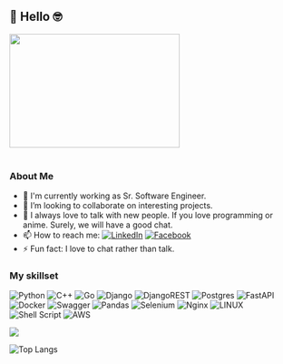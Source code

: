 ## 💫 Hello :nerd_face:
<img src="https://github.com/nahK994/nahK994/assets/35453959/d7e46dca-b22e-45d1-a91f-df439dca5d67" height="200" width="300"/> <br/><br/>

### About Me
- 💼 I'm currently working as Sr. Software Engineer.
- 👯 I’m looking to collaborate on interesting projects.
- 💬 I always love to talk with new people. If you love programming or anime. Surely, we will have a good chat.
- 📫 How to reach me: [![LinkedIn](https://img.shields.io/badge/LinkedIn-%230077B5.svg?logo=linkedin&logoColor=white&style=flat)](https://linkedin.com/in/shomi-khan-64b418118) [![Facebook](https://img.shields.io/badge/Facebook-%231877F2.svg?logo=Facebook&logoColor=white&style=flat)](https://facebook.com/shomi.khan1)
- ⚡ Fun fact: I love to chat rather than talk.

### My skillset
![Python](https://img.shields.io/badge/python-3670A0?logo=python&logoColor=ffdd54&style=flat) ![C++](https://img.shields.io/badge/c++-%2300599C.svg?logo=c%2B%2B&logoColor=white&style=flat) ![Go](https://img.shields.io/badge/go-%2300ADD8.svg?logo=go&logoColor=white&style=flat) ![Django](https://img.shields.io/badge/django-%23092E20.svg?logo=django&logoColor=white&style=flat) ![DjangoREST](https://img.shields.io/badge/DJANGO-REST-ff1709?logo=django&logoColor=white&color=ff1709&labelColor=gray&style=flat) ![Postgres](https://img.shields.io/badge/postgres-%23316192.svg?logo=postgresql&logoColor=white&style=flat) ![FastAPI](https://img.shields.io/badge/FastAPI-005571?logo=fastapi&style=flat) ![Docker](https://img.shields.io/badge/docker-%230db7ed.svg?logo=docker&logoColor=white&style=flat) ![Swagger](https://img.shields.io/badge/-Swagger-%23Clojure?logo=swagger&logoColor=white&style=flat) ![Pandas](https://img.shields.io/badge/pandas-%23150458.svg?style=flat&logo=pandas&logoColor=white) ![Selenium](https://img.shields.io/badge/-selenium-%43B02A?style=flat&logo=selenium&logoColor=white&style=flat) ![Nginx](https://img.shields.io/badge/nginx-%23009639.svg?logo=nginx&logoColor=white&style=flat) ![LINUX](https://img.shields.io/badge/Linux-FCC624?logo=linux&logoColor=black&style=flat) ![Shell Script](https://img.shields.io/badge/shell_script-%23121011.svg?logo=gnu-bash&logoColor=white&style=flat) ![AWS](https://img.shields.io/badge/AWS-%23FF9900.svg?logo=amazon-aws&logoColor=white&style=flat)

![](https://github-readme-streak-stats.herokuapp.com/?user=nahK994&theme=city_light&hide_border=false)

<!-- Proudly created with GPRM ( https://gprm.itsvg.in ) -->

![Top Langs](https://github-readme-stats.vercel.app/api/top-langs/?username=nahK994&exclude_repo=V,handGestureStaffs,colorHand,ABCD,odaktar-frontend&layout=compact)
